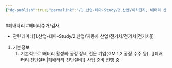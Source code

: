 ```yaml
---
{"dg-publish":true,"permalink":"/1.산업-테마-Study/2.산업/이차전지, 배터리 산업/2.폐배터리/종목/에이프로/","created":"2024-11-20T21:02:27.627+09:00","updated":"2025-06-03T20:07:21.399+09:00"}
---
```


#폐배터리 #배터리수거/검사



- 관련테마: [[1.산업-테마-Study/2.산업/자동차 산업/전기차/전기차\|전기차]]


1. 기본정보
	1. 기본적으로 배터리 활성화 공정 장비 전문 기업(GM 1,2 공장 수주 등). [[폐배터리 진단설비\|폐배터리 진단설비]] 사업 준비 진행 중


